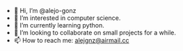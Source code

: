 - 👋 Hi, I’m @alejo-gonz
- 👀 I’m interested in computer science.
- 🌱 I’m currently learning python.
- 💞️ I’m looking to collaborate on small projects for a while.
- 📫 How to reach me: alejgnz@airmail.cc

<!---
alejo-gonz/alejo-gonz is a ✨ special ✨ repository because its `README.md` (this file) appears on your GitHub profile.
You can click the Preview link to take a look at your changes.
--->
